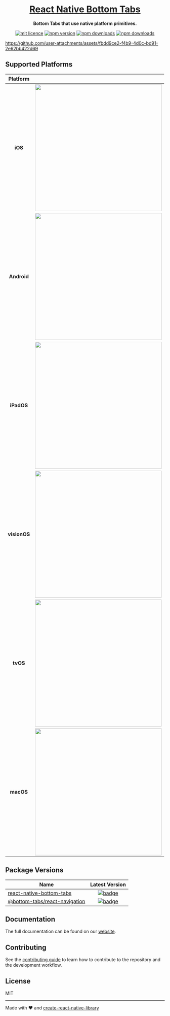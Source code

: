 <h1 align="center">
  <a href="https://callstackincubator.github.io/react-native-bottom-tabs/">React Native Bottom Tabs</a>
</h1>

<p align="center">
  <strong>Bottom Tabs that use native platform primitives.</strong><br>
</p>

<div align="center">

[![mit licence](https://img.shields.io/dub/l/vibe-d.svg?style=for-the-badge)](https://github.com/okwasniewski/react-native-bottom-tabs/blob/main/LICENSE)
[![npm version](https://img.shields.io/npm/v/react-native-bottom-tabs?style=for-the-badge)](https://www.npmjs.org/package/react-native-bottom-tabs)
[![npm downloads](https://img.shields.io/npm/dt/react-native-bottom-tabs.svg?style=for-the-badge)](https://www.npmjs.org/package/react-native-bottom-tabs)
[![npm downloads](https://img.shields.io/npm/dm/react-native-bottom-tabs.svg?style=for-the-badge)](https://www.npmjs.org/package/react-native-bottom-tabs)

</div>

https://github.com/user-attachments/assets/fbdd9ce2-f4b9-4d0c-bd91-2e62bb422d69

## Supported Platforms

| Platform |  |
|:---:|:---:|
| **iOS** | <img src="https://github.com/user-attachments/assets/93689d5f-2ea6-457d-8e0b-a7da6bd7018b" width="400" /> |
| **Android** | <img src="https://github.com/user-attachments/assets/5120a6d0-be92-44cf-a3bf-668944ad9475" width="400" /> |
| **iPadOS** | <img src="https://github.com/user-attachments/assets/1504949f-ed36-44cc-9153-373f9e584f44" width="400" /> |
| **visionOS** | <img src="https://github.com/user-attachments/assets/7d990950-b9bb-4a42-ab0c-fac975ffd098" width="400" /> |
| **tvOS** | <img src="https://github.com/user-attachments/assets/2fe8483d-73f9-408f-9315-100eee7bf2af" width="400" /> |
| **macOS** | <img src="https://github.com/user-attachments/assets/758decf4-6e70-4c55-8f2d-c16927f2c56d" width="400" /> |

## Package Versions

| Name                                                                         |                                                                      Latest Version                                                                       |
| ---------------------------------------------------------------------------- | :-------------------------------------------------------------------------------------------------------------------------------------------------------: |
| [react-native-bottom-tabs](/packages/react-native-bottom-tabs)               | [![badge](https://img.shields.io/npm/v/react-native-bottom-tabs?style=for-the-badge)](https://www.npmjs.com/package/react-native-bottom-tabs)                             |
| [@bottom-tabs/react-navigation](/packages/react-navigation)                  | [![badge](https://img.shields.io/npm/v/@bottom-tabs/react-navigation.svg?style=for-the-badge)](https://www.npmjs.com/package/@bottom-tabs/react-navigation)                   |

## Documentation

The full documentation can be found on our [website](https://callstackincubator.github.io/react-native-bottom-tabs/).

## Contributing

See the [contributing guide](CONTRIBUTING.md) to learn how to contribute to the repository and the development workflow.

## License

MIT

---

Made with ❤️ and [create-react-native-library](https://github.com/callstack/react-native-builder-bob)
